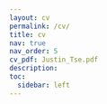 ```yaml
---
layout: cv
permalink: /cv/
title: cv
nav: true
nav_order: 5
cv_pdf: Justin_Tse.pdf
description:
toc:
  sidebar: left
---
```

